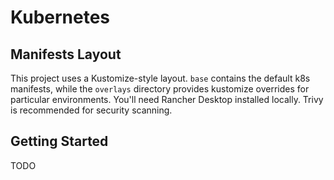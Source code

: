 # Kubernetes

## Manifests Layout

This project uses a Kustomize-style layout. `base` contains the default k8s manifests, while the `overlays` directory provides kustomize overrides for particular environments. You'll need Rancher Desktop installed locally. Trivy is recommended for security scanning.

## Getting Started

TODO